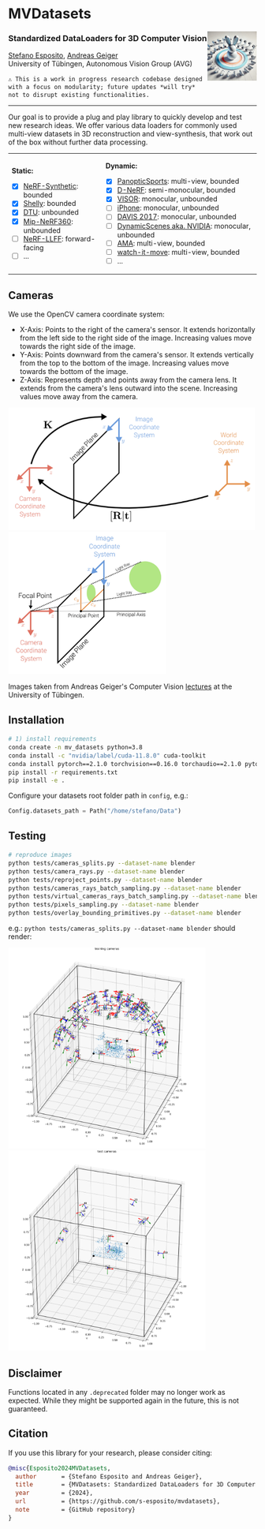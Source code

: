 # MVDatasets


<img align="right" width="100" height="100" src="imgs/art.webp">

### Standardized DataLoaders for 3D Computer Vision

[Stefano Esposito](https://s-esposito.github.io/), [Andreas Geiger](https://www.cvlibs.net/)
<br>
University of Tübingen, Autonomous Vision Group (AVG)

```
⚠️ This is a work in progress research codebase designed with a focus on modularity; future updates *will try* not to disrupt existing functionalities.
```

---

Our goal is to provide a plug and play library to quickly develop and test new research ideas. We offer various data loaders for commonly used multi-view datasets in 3D reconstruction and view-synthesis, that work out of the box without further data processing.


<table>
<tr>
<td>

**Static:**
- [x] [NeRF-Synthetic](#): bounded
- [x] [Shelly](#): bounded
- [x] [DTU](#): unbounded
- [x] [Mip-NeRF360](#): unbounded
- [ ] [NeRF-LLFF](#): forward-facing
- [ ] ...

</td>
<td>

**Dynamic:**
- [x] [PanopticSports](https://dynamic3dgaussians.github.io/): multi-view, bounded
- [x] [D-NeRF](https://www.albertpumarola.com/research/D-NeRF/index.html): semi-monocular, bounded
- [x] [VISOR](https://epic-kitchens.github.io/VISOR/): monocular, unbounded
- [ ] [iPhone](#): monocular, unbounded
- [ ] [DAVIS 2017](https://davischallenge.org/davis2017/code.html): monocular, unbounded
- [ ] [DynamicScenes aka. NVIDIA]([#](https://gorokee.github.io/jsyoon/dynamic_synth/)): monocular, unbounded
- [ ] [AMA](https://people.csail.mit.edu/drdaniel/mesh_animation/#data): multi-view, bounded
- [ ] [watch-it-move](https://github.com/NVlabs/watch-it-move): multi-view, bounded
- [ ] ...

</td>
</tr>
</table>

## Cameras

We use the OpenCV camera coordinate system:
- X-Axis: Points to the right of the camera's sensor. It extends horizontally from the left side to the right side of the image. Increasing values move towards the right side of the image.
- Y-Axis: Points downward from the camera's sensor. It extends vertically from the top to the bottom of the image. Increasing values move towards the bottom of the image.
- Z-Axis: Represents depth and points away from the camera lens. It extends from the camera's lens outward into the scene. Increasing values move away from the camera.

<p float="left">
  <img src="imgs/pose_and_intrinsics.png" width="500"/>
  <img src="imgs/projection_with_principal_point_offset.png" width="320"/>
</p>   

Images taken from Andreas Geiger's Computer Vision [lectures](https://uni-tuebingen.de/fakultaeten/mathematisch-naturwissenschaftliche-fakultaet/fachbereiche/informatik/lehrstuehle/autonomous-vision/lectures/computer-vision/) at the University of Tübingen.


## Installation

```bash
# 1) install requirements
conda create -n mv_datasets python=3.8
conda install -c "nvidia/label/cuda-11.8.0" cuda-toolkit
conda install pytorch==2.1.0 torchvision==0.16.0 torchaudio==2.1.0 pytorch-cuda=11.8 -c pytorch -c nvidia
pip install -r requirements.txt
pip install -e .
```

Configure your datasets root folder path in `config`, e.g.:
```python
Config.datasets_path = Path("/home/stefano/Data")
```

## Testing

```bash
# reproduce images
python tests/cameras_splits.py --dataset-name blender
python tests/camera_rays.py --dataset-name blender
python tests/reproject_points.py --dataset-name blender
python tests/cameras_rays_batch_sampling.py --dataset-name blender
python tests/virtual_cameras_rays_batch_sampling.py --dataset-name blender
python tests/pixels_sampling.py --dataset-name blender
python tests/overlay_bounding_primitives.py --dataset-name blender
```

e.g.: `python tests/cameras_splits.py --dataset-name blender` should render:

<p float="left">
  <img src="imgs/blender_training_cameras.png" width="400"/>
  <img src="imgs/blender_test_cameras.png" width="400"/>
</p>

## Disclaimer

Functions located in any `.deprecated` folder may no longer work as expected. While they might be supported again in the future, this is not guaranteed.

## Citation

If you use this library for your research, please consider citing:

```bibtex
@misc{Esposito2024MVDatasets,
  author       = {Stefano Esposito and Andreas Geiger},
  title        = {MVDatasets: Standardized DataLoaders for 3D Computer Vision},
  year         = {2024},
  url          = {https://github.com/s-esposito/mvdatasets},
  note         = {GitHub repository}
}
```